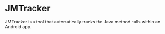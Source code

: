 # JMTracker
JMTracker is a tool that automatically tracks the Java method calls within an Android app.
